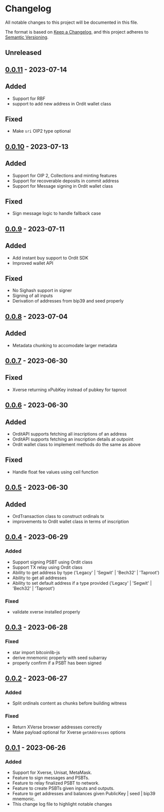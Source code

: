 # Changelog

All notable changes to this project will be documented in this file.

The format is based on [Keep a Changelog](https://keepachangelog.com/en/1.0.0/),
and this project adheres to [Semantic Versioning](https://semver.org/spec/v2.0.0.html).

## Unreleased

## [0.0.11] - 2023-07-14

## Added

- Support for RBF
- support to add new address in Ordit wallet class

## Fixed

- Make `sri` OIP2 type optional

## [0.0.10] - 2023-07-13

## Added

- Support for OIP 2, Collections and minting features
- Support for recoverable deposits in commit address
- Support for Message signing in Ordit wallet class

## Fixed

- Sign message logic to handle fallback case

## [0.0.9] - 2023-07-11

## Added

- Add instant buy support to Ordit SDK
- Improved wallet API

## Fixed

- No Sighash support in signer
- Signing of all inputs
- Derivation of addresses from bip39 and seed properly

## [0.0.8] - 2023-07-04

## Added

- Metadata chunking to accomodate larger metadata

## [0.0.7] - 2023-06-30

## Fixed

- Xverse returning xPubKey instead of pubkey for taproot 


## [0.0.6] - 2023-06-30

## Added

- OrditAPI supports fetching all inscriptions of an address
- OrditAPI supports fetching an inscription details at outpoint
- Ordit wallet class to implement methods do the same as above

## Fixed

- Handle float fee values using ceil function

## [0.0.5] - 2023-06-30

## Added

- OrdTransaction class to construct ordinals tx
- improvements to Ordit wallet class in terms of inscription

## [0.0.4] - 2023-06-29

### Added 

- Support signing PSBT using Ordit class
- Support TX relay using Ordit class
- Ability to get address by type ('Legacy' | 'Segwit' | 'Bech32' | 'Taproot')
- Ability to get all addresses
- Ability to set default address if a type provided  ('Legacy' | 'Segwit' | 'Bech32' | 'Taproot')

### Fixed

- validate xverse installed properly

## [0.0.3] - 2023-06-28

### Fixed

- star import bitcoinlib-js
- derive mnemonic properly with seed subarray
- properly confirm if a PSBT has been signed


## [0.0.2] - 2023-06-27

### Added

- Split ordinals content as chunks before building witness

### Fixed

- Return XVerse browser addresses correctly
- Make payload optional for Xverse `getAddresses` options

## [0.0.1] - 2023-06-26

### Added

- Support for Xverse, Unisat, MetaMask.
- Feature to sign messages and PSBTs.
- Feature to relay finalized PSBT to network.
- Feature to create PSBTs given inputs and outputs.
- Feature to get addresses and balances given PublicKey | seed | bip39 mnemonic.
- This change log file to highlight notable changes

[0.0.11]: https://github.com/sadoprotocol/ordit-sdk/compare/v0.0.10...v0.0.11
[0.0.10]: https://github.com/sadoprotocol/ordit-sdk/compare/v0.0.9...v0.0.10
[0.0.9]: https://github.com/sadoprotocol/ordit-sdk/compare/v0.0.8...v0.0.9
[0.0.8]: https://github.com/sadoprotocol/ordit-sdk/compare/v0.0.7...v0.0.8
[0.0.7]: https://github.com/sadoprotocol/ordit-sdk/compare/v0.0.6...v0.0.7
[0.0.6]: https://github.com/sadoprotocol/ordit-sdk/compare/v0.0.5...v0.0.6
[0.0.5]: https://github.com/sadoprotocol/ordit-sdk/compare/v0.0.4...v0.0.5
[0.0.4]: https://github.com/sadoprotocol/ordit-sdk/compare/v0.0.3...v0.0.4
[0.0.3]: https://github.com/sadoprotocol/ordit-sdk/compare/v0.0.2...v0.0.3
[0.0.2]: https://github.com/sadoprotocol/ordit-sdk/compare/v0.0.1...v0.0.2
[0.0.1]: https://github.com/sadoprotocol/ordit-sdk/releases/tag/v0.0.1